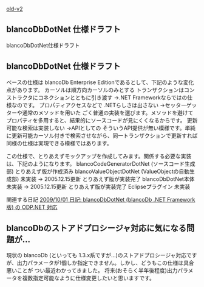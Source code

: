 [old-v2](ig051212-orig.html)

## blancoDbDotNet 仕様ドラフト

blancoDbDotNet仕様ドラフト






## blancoDbDotNet 仕様ドラフト


ベースの仕様は blancoDb Enterprise Editionであるとして、下記のような変化点があります。
カーソルは順方向カーソルのみとする
  トランザクションはコンストラクタにコネクションとともに引き渡す
  →.NET Frameworkならではの仕様なのです。
  プロパティアクセスなどで .NETらしさは出さない
  →セッターゲッターや通常のメソッドを用いた ごく普通の実装を選びます。メソッドを避けてプロパティを多用すると、結果的にソースコードが見にくくなるからです。
  更新可能な検索は実装しない
  →APIとしての そういうAPI提供が無い模様です。単純に更新可能カーソル付きで検索させながら、同一トランザクションで更新すれば同様の仕様は実現できる模様ではあります。


この仕様で、とりあえずモックアップを作成してみます。関係する必要な実装は、下記のようになります。
blancoCodeGeneratorDotNet (ソースコード生成部)
  とりあえず版が作成済み
  blancoValueObjectDotNet (ValueObjectの自動生成部)
  未実装 → 2005.12.15更新 とりあえず版が実装完了
  blancoDbDotNet本体
  未実装 → 2005.12.15更新 とりあえず版が実装完了
  Eclipseプラグイン
  未実装


関連する日記
[2009/10/01 日記: blancoDbDotNet (blancoDb .NET Framework版) の ODP.NET 対応](../2009/ig091001.html)


## blancoDbのストアドプロシージャ対応に気になる問題が…


現状の blancoDb (といっても 1.3.x系ですが…)のストアドプロシージャ対応ですが、出力パラメータが1個しか指定できません。しかし、どうもこの仕様は具合悪いことが
つい最近わかってきました。
将来(おそらく半年後程度)出力パラメータを複数指定可能なように仕様変更したいと思いますです。